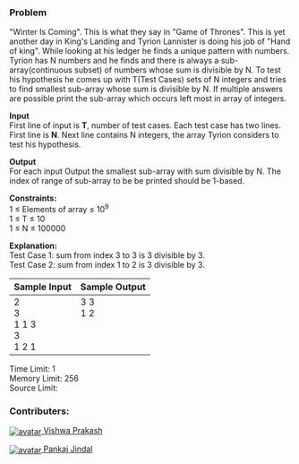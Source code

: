 ### Problem

<p>"Winter Is Coming". This is what they say in "Game of Thrones". This is yet another day in King's Landing and Tyrion Lannister is doing his job of "Hand of king". While looking at his ledger he finds a unique pattern with numbers. Tyrion has N numbers and he finds and there is always a sub-array(continuous subset) of numbers whose sum is divisible by N. To test his hypothesis he comes up with T(Test Cases) sets of N integers and tries to find smallest sub-array whose sum is divisible by N. If multiple answers are possible print the sub-array which occurs left most in array of integers.</p>
<p><strong>Input</strong><br>
First line of input is <strong>T</strong>, number of test cases. Each test case has two lines. First line is <strong>N</strong>. Next line contains N integers, the array Tyrion considers to test his hypothesis.</p>
<p><strong>Output</strong><br>
For each input Output the smallest sub-array with sum divisible by N. The index of range of sub-array to be be printed should be 1-based.</p>
<p><strong>Constraints:</strong><br>
1 ≤ Elements of array ≤ 10<sup>9</sup><br>
1 ≤ T ≤ 10<br>
1 ≤ N ≤ 100000</p>
<p><strong>Explanation:</strong><br>
Test Case 1: sum from index 3 to 3 is 3 divisible by 3.<br>
Test Case 2: sum from index 1 to 2 is 3 divisible by 3.</p>
<table>
    <thead>
        <th>Sample Input</th>
        <th>Sample Output</th>
    </thead>
    <tbody valign="top">
        <td>2<br>3<br>1 1 3<br>3<br>1 2 1</td>
        <td>3 3<br>1 2</td>
    </tbody>
</table>
<p>Time Limit: 1<br>
Memory Limit: 256<br>
Source Limit:</p>

### Contributers:

<p><a href="https://www.hackerearth.com/@prakashgayasen"><img align="center" src="https://he-s3.s3.amazonaws.com/media/avatars/prakashgayasen/resized/30/photo.jpg" alt="avatar"> Vishwa Prakash</a></p>
<p><a href="https://www.hackerearth.com/@pnkjjindal2"><img align="center" src="https://he-s3.s3.amazonaws.com/media/avatars/pnkjjindal2/resized/30/photo.jpg" alt="avatar"> Pankaj Jindal</a></p>